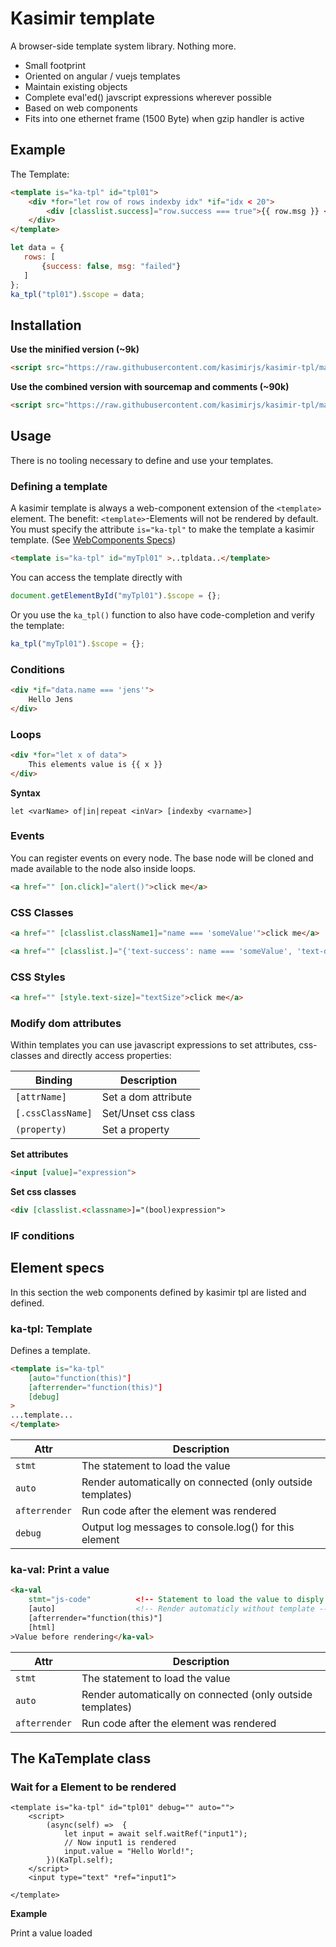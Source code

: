 # Kasimir template

A browser-side template system library. Nothing more.

- Small footprint
- Oriented on angular / vuejs templates
- Maintain existing objects
- Complete eval'ed() javscript expressions wherever possible
- Based on web components
- Fits into one ethernet frame (1500 Byte) when gzip handler is active

## Example

The Template:

```html
<template is="ka-tpl" id="tpl01">
    <div *for="let row of rows indexby idx" *if="idx < 20">
        <div [classlist.success]="row.success === true">{{ row.msg }} <a href="" [on.click]="alert(`click ${idx}: ${row.msg}`);">info</a></div>
    </div>
</template>
```

```javascript
let data = {
   rows: [
       {success: false, msg: "failed"}
   ]
};
ka_tpl("tpl01").$scope = data;
```


## Installation

**Use the minified version (~9k)**
```html
<script src="https://raw.githubusercontent.com/kasimirjs/kasimir-tpl/master/dist/kasimir-tpl-min.js"></script>
```

**Use the combined version with sourcemap and comments (~90k)**
```html
<script src="https://raw.githubusercontent.com/kasimirjs/kasimir-tpl/master/dist/kasimir-tpl.js"></script>
```

## Usage

There is no tooling necessary to define and use your templates.

### Defining a template

A kasimir template is always a web-component extension of the `<template>` element.
The benefit: `<template>`-Elements will not be rendered by default. You must specify
the attribute `is="ka-tpl"` to make the template a kasimir template. 
(See [WebComponents Specs](https://developer.mozilla.org/en-US/docs/Web/Web_Components/Using_custom_elements))

```html
<template is="ka-tpl" id="myTpl01" >..tpldata..</template>
```

You can access the template directly with 

```javascript
document.getElementById("myTpl01").$scope = {};
```

Or you use the `ka_tpl()` function to also have code-completion and verify the template:

```javascript
ka_tpl("myTpl01").$scope = {};
```


### Conditions

```html
<div *if="data.name === 'jens'">
    Hello Jens
</div>
```

### Loops

```html
<div *for="let x of data">
    This elements value is {{ x }}
</div>
```

**Syntax**

```
let <varName> of|in|repeat <inVar> [indexby <varname>]
```

### Events

You can register events on every node. The base node will be cloned
and made available to the node also inside loops.

```html
<a href="" [on.click]="alert()">click me</a>
```

### CSS Classes

```html
<a href="" [classlist.className1]="name === 'someValue'">click me</a>
```

```html
<a href="" [classlist.]="{'text-success': name === 'someValue', 'text-danger': name !== 'someValue'}">click me</a>
```

### CSS Styles

```html
<a href="" [style.text-size]="textSize">click me</a>
```

### Modify dom attributes

Within templates you can use javascript expressions to set attributes, css-classes and directly
access properties:

| Binding | Description |
|---------|-------------|
| `[attrName]`      | Set a dom attribute     |
| `[.cssClassName]` | Set/Unset css class     |
| `(property)`      | Set a property          |

**Set attributes**

```html
<input [value]="expression">
```

**Set css classes**

```html
<div [classlist.<classname>]="(bool)expression">
```

### IF conditions


## Element specs

In this section the web components defined by kasimir tpl are 
listed and defined.

### ka-tpl: Template

Defines a template.

```html
<template is="ka-tpl"
    [auto="function(this)"]
    [afterrender="function(this)"]
    [debug]
>
...template...
</template>
```

| Attr              | Description |
|-------------------|-------------|
| `stmt`            | The statement to load the value |
| `auto`            | Render automatically on connected (only outside templates) |
| `afterrender`     | Run code after the element was rendered |
| `debug`           | Output log messages to console.log() for this element |


### ka-val: Print a value

```html
<ka-val 
    stmt="js-code"          <!-- Statement to load the value to disply -->
    [auto]                  <!-- Render automaticly without template --> 
    [afterrender="function(this)"]
    [html]
>Value before rendering</ka-val>
```

| Attr              | Description |
|-------------------|-------------|
| `stmt`            | The statement to load the value |
| `auto`            | Render automatically on connected (only outside templates) |
| `afterrender`     | Run code after the element was rendered |


## The KaTemplate class

### Wait for a Element to be rendered

```
<template is="ka-tpl" id="tpl01" debug="" auto="">
    <script>
        (async(self) =>  {
            let input = await self.waitRef("input1");
            // Now input1 is rendered
            input.value = "Hello World!";
        })(KaTpl.self);
    </script>
    <input type="text" *ref="input1">

</template>
```

**Example**

Print a value loaded 
